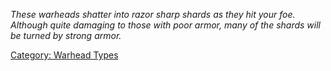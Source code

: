 *These warheads shatter into razor sharp shards as they hit your foe.
Although quite damaging to those with poor armor, many of the shards
will be turned by strong armor.*

[Category: Warhead Types](Category:_Warhead_Types "wikilink")
